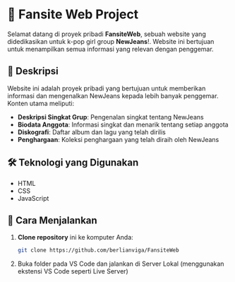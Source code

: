 # 🌟 Fansite Web Project

Selamat datang di proyek pribadi **FansiteWeb**, sebuah website yang didedikasikan untuk k-pop girl group **NewJeans**!. Website ini bertujuan untuk menampilkan semua informasi yang relevan dengan penggemar.

## 🎯 Deskripsi

Website ini adalah proyek pribadi yang bertujuan untuk memberikan informasi dan mengenalkan NewJeans kepada lebih banyak penggemar. Konten utama meliputi:  
- **Deskripsi Singkat Grup**: Pengenalan singkat tentang NewJeans
- **Biodata Anggota**: Informasi singkat dan menarik tentang setiap anggota
- **Diskografi**: Daftar album dan lagu yang telah dirilis
- **Penghargaan**: Koleksi penghargaan yang telah diraih oleh NewJeans

## 🛠️ Teknologi yang Digunakan

- HTML
- CSS
- JavaScript

## 🚀 Cara Menjalankan

1. **Clone repository** ini ke komputer Anda:  
   ```bash
   git clone https://github.com/berlianviga/FansiteWeb

2. Buka folder pada VS Code dan jalankan di Server Lokal (menggunakan ekstensi VS Code seperti Live Server)
